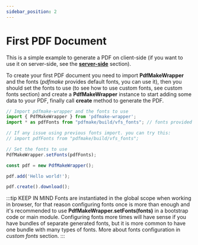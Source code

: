 ```yaml
---
sidebar_position: 2
---
```


# First PDF Document

This is a simple example to generate a PDF on client-side (if you want to use it on server-side, see the **[server-side](../guides/working-on-server.md)** section).

To create your first PDF document you need to import **PdfMakeWrapper** and the fonts (*pdfmake* provides default fonts, you can use it), then you should set the fonts to use (to see how to use custom fonts, see custom fonts section) and create a **PdfMakeWrapper** instance to start adding some data to your PDF, finally call **create** method to generate the PDF.

```typescript
// Import pdfmake-wrapper and the fonts to use
import { PdfMakeWrapper } from 'pdfmake-wrapper';
import * as pdfFonts from "pdfmake/build/vfs_fonts"; // fonts provided for pdfmake

// If any issue using previous fonts import. you can try this:
// import pdfFonts from "pdfmake/build/vfs_fonts";

// Set the fonts to use
PdfMakeWrapper.setFonts(pdfFonts);

const pdf = new PdfMakeWrapper();

pdf.add('Hello world!');

pdf.create().download();
```

:::tip KEEP IN MIND
Fonts are instantiated in the global scope when working in browser, for that reason configuring fonts once is more than enough and it's recommended to use **PdfMakeWrapper.setFonts(fonts)** in a bootstrap code or main module. Configuring fonts more times will have sense if you have bundles of separate generated fonts, but it is more common to have one bundle with many types of fonts. More about fonts configuration in *custom fonts* section.
:::
